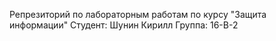 Репрезиторий по лабораторным работам
по курсу "Защита информации"
Студент:
Шунин Кирилл
Группа:
16-В-2
